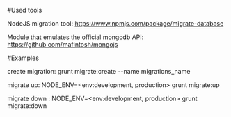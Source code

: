#Used tools

NodeJS migration tool:
https://www.npmjs.com/package/migrate-database


Module that emulates the official mongodb API:
https://github.com/mafintosh/mongojs


#Examples

create migration:
grunt migrate:create --name migrations_name

migrate up:
NODE_ENV=<env:development, production> grunt migrate:up

migrate down :
NODE_ENV=<env:development, production> grunt migrate:down

